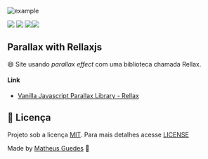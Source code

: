 ![example](https://user-images.githubusercontent.com/22710485/83784335-cfb76880-a666-11ea-9312-a5ae769c8e8e.PNG)

![](https://img.shields.io/github/issues/mgsousa3103/parallax-rellax) ![](https://img.shields.io/github/forks/mgsousa3103/parallax-rellax) ![](https://img.shields.io/github/stars/mgsousa3103/parallax-rellax)![](https://img.shields.io/github/license/mgsousa3103/parallax-rellax)

## Parallax with Rellaxjs

:smile: Site usando _parallax effect_ com uma biblioteca chamada Rellax.

#### Link

- [Vanilla Javascript Parallax Library - Rellax](https://dixonandmoe.com/rellax/)

## :memo: Licença

Projeto sob a licença [MIT](https://choosealicense.com/licenses/mit/). Para mais detalhes acesse [LICENSE](LICENSE.md)

Made by [Matheus Guedes](https://www.linkedin.com/in/matheusgsousa/) :metal:
